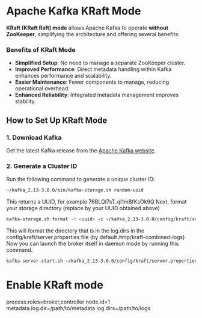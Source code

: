 # Apache Kafka KRaft Mode

**KRaft (KRaft Raft) mode** allows Apache Kafka to operate **without ZooKeeper**, simplifying the architecture and offering several benefits:

### Benefits of KRaft Mode

- **Simplified Setup**: No need to manage a separate ZooKeeper cluster.
- **Improved Performance**: Direct metadata handling within Kafka enhances performance and scalability.
- **Easier Maintenance**: Fewer components to manage, reducing operational overhead.
- **Enhanced Reliability**: Integrated metadata management improves stability.

## How to Set Up KRaft Mode

### 1. Download Kafka

Get the latest Kafka release from the [Apache Kafka website](https://kafka.apache.org/downloads).

### 2. Generate a Cluster ID

Run the following command to generate a unique cluster ID:

```bash
~/kafka_2.13-3.0.0/bin/kafka-storage.sh random-uuid
```

This returns a UUID, for example 76BLQI7sT_ql1mBfKsOk9Q
Next, format your storage directory (replace <uuid> by your UUID obtained above)

```bash
kafka-storage.sh format -t <uuid> -c ~/kafka_2.13-3.0.0/config/kraft/server.properties
```

This will format the directory that is in the log.dirs in the config/kraft/server.properties file (by default /tmp/kraft-combined-logs)
Now you can launch the broker itself in daemon mode by running this command. 

```bash
kafka-server-start.sh ~/kafka_2.13-3.0.0/config/kraft/server.properties
```

# Enable KRaft mode
process.roles=broker,controller
node.id=1
metadata.log.dir=/path/to/metadata
log.dirs=/path/to/logs

